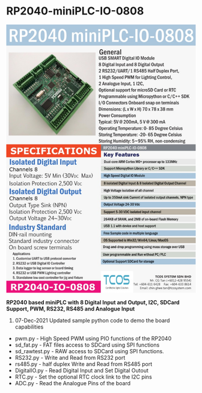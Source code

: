 # RP2040-miniPLC-IO-0808

<p align="center">
  <img src="https://raw.githubusercontent.com/cgtan2020/RP2040-miniPLC-IO-0808/main/micropython/tcos/RP2040-IO-0808.jpg" alt="MicroPython Logo"/>
</p>

<b> 
RP2040 based miniPLC with 8 Digital Input and Output, I2C, SDCard Support, PWM, RS232, RS485 and Analogue Input
</b>

1. 07-Dec-2021 Updated sample python code to demo the board capabilities

- pwm.py - High Speed PWM using PIO functions of the RP2040
- sd_fat.py - FAT files access to SDCard using SPI functions
- sd_rawtest.py - RAW access to SDCard using SPI functions.
- RS232.py - Write and Read from RS232 port
- rs485.py - half duplex Write and Read from RS485 port
- DigitalIO.py - Read Digital Input and Set Digital Outout
- RTC.py - Set the optional RTC clock link to the I2C pins
- ADC.py - Read the Analogue Pins of the board

